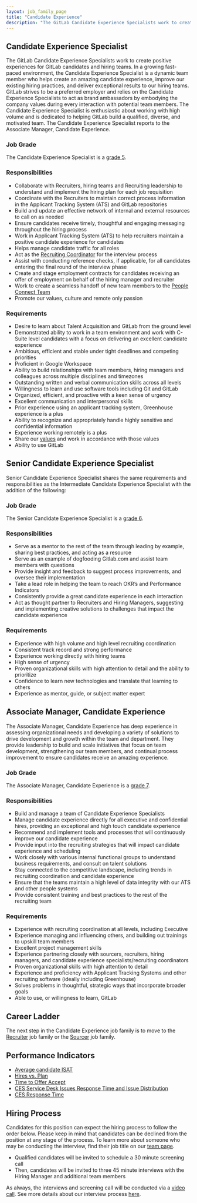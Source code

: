 ```yaml
---
layout: job_family_page
title: "Candidate Experience"
description: "The GitLab Candidate Experience Specialists work to create positive experiences for GitLab candidates and hiring teams."
---
```


## Candidate Experience Specialist

The GitLab Candidate Experience Specialists work to create positive experiences for GitLab candidates and hiring teams. In a growing fast-paced environment, the Candidate Experience Specialist is a dynamic team member who helps create an amazing candidate experience, improve our existing hiring practices, and deliver exceptional results to our hiring teams. GitLab strives to be a preferred employer and relies on the Candidate Experience Specialists to act as brand ambassadors by embodying the company values during every interaction with potential team members. The Candidate Experience Specialist is enthusiastic about working with high volume and is dedicated to helping GitLab build a qualified, diverse, and motivated team. The Candidate Experience Specialist reports to the Associate Manager, Candidate Experience.

### Job Grade

The Candidate Experience Specialist is a [grade 5](/handbook/total-rewards/compensation/compensation-calculator/#gitlab-job-grades).

### Responsibilities

- Collaborate with Recruiters, hiring teams and Recruiting leadership to understand and implement the hiring plan for each job requisition
- Coordinate with the Recruiters to maintain correct process information in the Applicant Tracking System (ATS) and GitLab repositories
- Build and update an effective network of internal and external resources to call on as needed
- Ensure candidates receive timely, thoughtful and engaging messaging throughout the hiring process
- Work in Applicant Tracking System (ATS) to help recruiters maintain a positive candidate experience for candidates
- Helps manage candidate traffic for all roles
- Act as the [Recruiting Coordinator](https://about.gitlab.com/handbook/hiring/talent-acquisition-framework/coordinator/) for the interview process
- Assist with conducting reference checks, if applicable, for all candidates entering the final round of the interview phase
- Create and stage employment contracts for candidates receiving an offer of employment on behalf of the hiring manager and recruiter
- Work to create a seamless handoff of new team members to the [People Connect Team](https://about.gitlab.com/job-families/people-group/people-connect/)
- Promote our values, culture and remote only passion

### Requirements

- Desire to learn about Talent Acquisition and GitLab from the ground level
- Demonstrated ability to work in a team environment and work with C-Suite level candidates with a focus on delivering an excellent candidate experience
- Ambitious, efficient and stable under tight deadlines and competing priorities
- Proficient in Google Workspace
- Ability to build relationships with team members, hiring managers and colleagues across multiple disciplines and timezones
- Outstanding written and verbal communication skills across all levels
- Willingness to learn and use software tools including Git and GitLab
- Organized, efficient, and proactive with a keen sense of urgency
- Excellent communication and interpersonal skills
- Prior experience using an applicant tracking system, Greenhouse experience is a plus
- Ability to recognize and appropriately handle highly sensitive and confidential information
- Experience working remotely is a plus
- Share our [values](/handbook/values/) and work in accordance with those values
- Ability to use GitLab

## Senior Candidate Experience Specialist

Senior Candidate Experience Specialist shares the same requirements and responsibilities as the Intermediate Candidate Experience Specialist with the addition of the following:

### Job Grade

The Senior Candidate Experience Specialist is a [grade 6](/handbook/total-rewards/compensation/compensation-calculator/#gitlab-job-grades).

### Responsibilities

- Serve as a mentor to the rest of the team through leading by example, sharing best practices, and acting as a resource
- Serve as an example of dogfooding Gitlab.com and assist team members with questions
- Provide insight and feedback to suggest process improvements, and oversee their implementation
- Take a lead role in helping the team to reach OKR’s and Performance Indicators
- Consistently provide a great candidate experience in each interaction
- Act as thought partner to Recruiters and Hiring Managers, suggesting and implementing creative solutions to challenges that impact the candidate experience

### Requirements

- Experience with high volume and high level recruiting coordination
- Consistent track record and strong performance
- Experience working directly with hiring teams
- High sense of urgency
- Proven organizational skills with high attention to detail and the ability to prioritize
- Confidence to learn new technologies and translate that learning to others
- Experience as mentor, guide, or subject matter expert

## Associate Manager, Candidate Experience

The Associate Manager, Candidate Experience has deep experience in assessing organizational needs and developing a variety of solutions to drive development and growth within the team and department. They provide leadership to build and scale initiatives that focus on team development, strengthening our team members, and continual process improvement to ensure candidates receive an amazing experience.

### Job Grade

The Associate Manager, Candidate Experience is a [grade 7](/handbook/total-rewards/compensation/compensation-calculator/#gitlab-job-grades).

### Responsibilities

- Build and manage a team of Candidate Experience Specialists
- Manage candidate experience directly for all executive and confidential hires, providing an exceptional and high touch candidate experience
- Recommend and implement tools and processes that will continuously improve our candidate experience
- Provide input into the recruiting strategies that will impact candidate experience and scheduling
- Work closely with various internal functional groups to understand business requirements, and consult on talent solutions
- Stay connected to the competitive landscape, including trends in recruiting coordination and candidate experience
- Ensure that the teams maintain a high level of data integrity with our ATS and other people systems
- Provide consistent training and best practices to the rest of the recruiting team


### Requirements

- Experience with recruiting coordination at all levels, including Executive
- Experience managing and influencing others, and building out trainings to upskill team members
- Excellent project management skills
- Experience partnering closely with sourcers, recruiters, hiring managers, and candidate experience specialists/recruiting coordinators
- Proven organizational skills with high attention to detail
- Experience and proficiency with Applicant Tracking Systems and other recruiting software (ideally including Greenhouse)
- Solves problems in thoughtful, strategic ways that incorporate broader goals
- Able to use, or willingness to learn, GitLab


## Career Ladder

The next step in the Candidate Experience job family is to move to the [Recruiter](/job-families/people-group/recruiter/) job family or the [Sourcer](https://about.gitlab.com/job-families/people-group/recruiting-sourcer/) job family.

## Performance Indicators

- [Average candidate ISAT](/#interviewee-satisfaction-isat)
- [Hires vs. Plan](/#hires-vs-plan)
- [Time to Offer Accept](/#time-to-offer-accept-days)
- [CES Service Desk Issues Response Time and Issue Distribution](/#ces-service-desk-metrics)
- [CES Response Time](/#ces-service-desk-metrics)

## Hiring Process

Candidates for this position can expect the hiring process to follow the order below. Please keep in mind that candidates can be declined from the position at any stage of the process. To learn more about someone who may be conducting the interview, find their job title on our [team page](https://about.gitlab.com/company/team/).

   - Qualified candidates will be invited to schedule a 30 minute screening call
   - Then, candidates will be invited to three 45 minute interviews with the Hiring Manager and additional team members

As always, the interviews and screening call will be conducted via a [video call](https://about.gitlab.com/handbook/communication/#video-calls). See more details about our interview process [here](https://about.gitlab.com/handbook/hiring/interviewing/).
